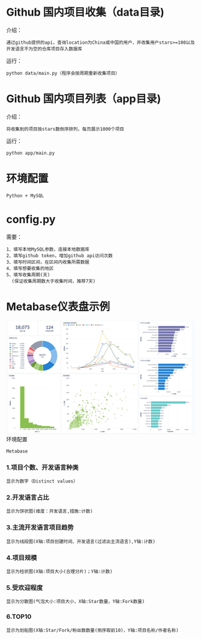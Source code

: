 # Github 国内项目收集（data目录)
介绍：

    通过github提供的api，查询location为China或中国的用户，并收集用户stars>=100以及开发语言不为空的仓库项目存入数据库
运行：

    python data/main.py（程序会按周期重新收集项目）

# Github 国内项目列表（app目录)
介绍：

    将收集到的项目按stars数倒序排列，每页展示1000个项目
运行：

    python app/main.py

# 环境配置
    Python + MySQL

# config.py
需要：

    1、填写本地MySQL参数，连接本地数据库
    2、填写github token，增加github api访问次数
    3、填写时间区间，在区间内收集所需数据
    4、填写想要收集的地区
    5、填写收集周期(天)
      (保证收集周期数大于收集时间，推荐7天)

# Metabase仪表盘示例
![dashboard.png](dashboard.png)
环境配置

    Metabase
### 1.项目个数、开发语言种类
    显示为数字（Distinct values）
### 2.开发语言占比
    显示为饼状图(维度：开发语言,措施:计数)
### 3.主流开发语言项目趋势
    显示为线段图(X轴:项目创建时间、开发语言(过滤出主流语言),Y轴:计数)
### 4.项目规模
    显示为柱状图(X轴:项目大小(合理分片)；Y轴:计数)
### 5.受欢迎程度
    显示为分散图(气泡大小:项目大小，X轴:Star数量，Y轴:Fork数量)
### 6.TOP10
    显示为划船图(X轴:Star/Fork/粉丝数数量(倒序取前10)，Y轴:项目名称/作者名称)